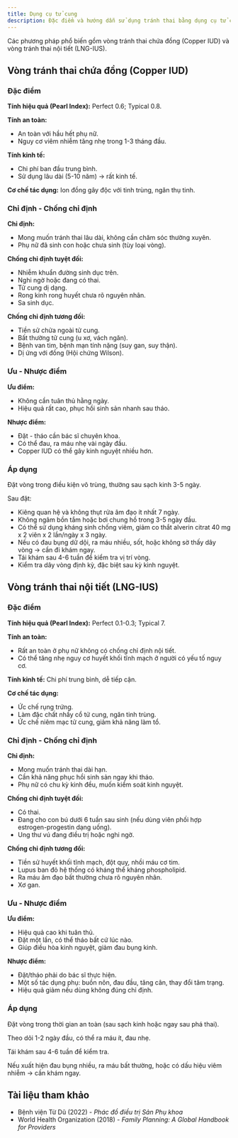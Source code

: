 ```yaml
---
title: Dụng cụ tử cung
description: Đặc điểm và hướng dẫn sử dụng tránh thai bằng dụng cụ tử cung.
---
```


Các phương pháp phổ biến gồm vòng tránh thai chứa đồng (Copper IUD) và vòng tránh thai nội tiết (LNG-IUS).

## Vòng tránh thai chứa đồng (Copper IUD)

### Đặc điểm

**Tính hiệu quả (Pearl Index):** Perfect 0.6; Typical 0.8.

**Tính an toàn:**

- An toàn với hầu hết phụ nữ.
- Nguy cơ viêm nhiễm tăng nhẹ trong 1-3 tháng đầu.

**Tính kinh tế:**

- Chi phí ban đầu trung bình.
- Sử dụng lâu dài (5-10 năm) → rất kinh tế.

**Cơ chế tác dụng:** Ion đồng gây độc với tinh trùng, ngăn thụ tinh.

### Chỉ định - Chống chỉ định

**Chỉ định:**

- Mong muốn tránh thai lâu dài, không cần chăm sóc thường xuyên.
- Phụ nữ đã sinh con hoặc chưa sinh (tùy loại vòng).

**Chống chỉ định tuyệt đối:**

- Nhiễm khuẩn đường sinh dục trên.
- Nghi ngờ hoặc đang có thai.
- Tử cung dị dạng.
- Rong kinh rong huyết chưa rõ nguyên nhân.
- Sa sinh dục.

**Chống chỉ định tương đối:**

- Tiền sử chửa ngoài tử cung.
- Bất thường tử cung (u xơ, vách ngăn).
- Bệnh van tim, bệnh mạn tính nặng (suy gan, suy thận).
- Dị ứng với đồng (Hội chứng Wilson).

### Ưu - Nhược điểm

**Ưu điểm:**

- Không cần tuân thủ hằng ngày.
- Hiệu quả rất cao, phục hồi sinh sản nhanh sau tháo.

**Nhược điểm:**

- Đặt - tháo cần bác sĩ chuyên khoa.
- Có thể đau, ra máu nhẹ vài ngày đầu.
- Copper IUD có thể gây kinh nguyệt nhiều hơn.

### Áp dụng

Đặt vòng trong điều kiện vô trùng, thường sau sạch kinh 3-5 ngày.

Sau đặt:

- Kiêng quan hệ và không thụt rửa âm đạo ít nhất 7 ngày.
- Không ngâm bồn tắm hoặc bơi chung hồ trong 3-5 ngày đầu.
- Có thể sử dụng kháng sinh chống viêm, giảm co thắt alverin citrat 40 mg x 2 viên x 2 lần/ngày x 3 ngày.
- Nếu có đau bụng dữ dội, ra máu nhiều, sốt, hoặc không sờ thấy dây vòng → cần đi khám ngay.
- Tái khám sau 4-6 tuần để kiểm tra vị trí vòng.
- Kiểm tra dây vòng định kỳ, đặc biệt sau kỳ kinh nguyệt.

## Vòng tránh thai nội tiết (LNG-IUS)

### Đặc điểm

**Tính hiệu quả (Pearl Index):** Perfect 0.1-0.3; Typical 7.

**Tính an toàn:**

- Rất an toàn ở phụ nữ không có chống chỉ định nội tiết.
- Có thể tăng nhẹ nguy cơ huyết khối tĩnh mạch ở người có yếu tố nguy cơ.

**Tính kinh tế:** Chi phí trung bình, dễ tiếp cận.

**Cơ chế tác dụng:**

- Ức chế rụng trứng.
- Làm đặc chất nhầy cổ tử cung, ngăn tinh trùng.
- Ức chế niêm mạc tử cung, giảm khả năng làm tổ.

### Chỉ định - Chống chỉ định

**Chỉ định:**

- Mong muốn tránh thai dài hạn.
- Cần khả năng phục hồi sinh sản ngay khi tháo.
- Phụ nữ có chu kỳ kinh đều, muốn kiểm soát kinh nguyệt.

**Chống chỉ định tuyệt đối:**

- Có thai.
- Đang cho con bú dưới 6 tuần sau sinh (nếu dùng viên phối hợp estrogen-progestin dạng uống).
- Ung thư vú đang điều trị hoặc nghi ngờ.

**Chống chỉ định tương đối:**

- Tiền sử huyết khối tĩnh mạch, đột quỵ, nhồi máu cơ tim.
- Lupus ban đỏ hệ thống có kháng thể kháng phospholipid.
- Ra máu âm đạo bất thường chưa rõ nguyên nhân.
- Xơ gan.

### Ưu - Nhược điểm

**Ưu điểm:**

- Hiệu quả cao khi tuân thủ.
- Đặt một lần, có thể tháo bất cứ lúc nào.
- Giúp điều hòa kinh nguyệt, giảm đau bụng kinh.

**Nhược điểm:**

- Đặt/tháo phải do bác sĩ thực hiện.
- Một số tác dụng phụ: buồn nôn, đau đầu, tăng cân, thay đổi tâm trạng.
- Hiệu quả giảm nếu dùng không đúng chỉ định.

### Áp dụng

Đặt vòng trong thời gian an toàn (sau sạch kinh hoặc ngay sau phá thai).

Theo dõi 1-2 ngày đầu, có thể ra máu ít, đau nhẹ.

Tái khám sau 4-6 tuần để kiểm tra.

Nếu xuất hiện đau bụng nhiều, ra máu bất thường, hoặc có dấu hiệu viêm nhiễm → cần khám ngay.

## Tài liệu tham khảo

- Bệnh viện Từ Dũ (2022) - _Phác đồ điều trị Sản Phụ khoa_
- World Health Organization (2018) - _Family Planning: A Global Handbook for Providers_
